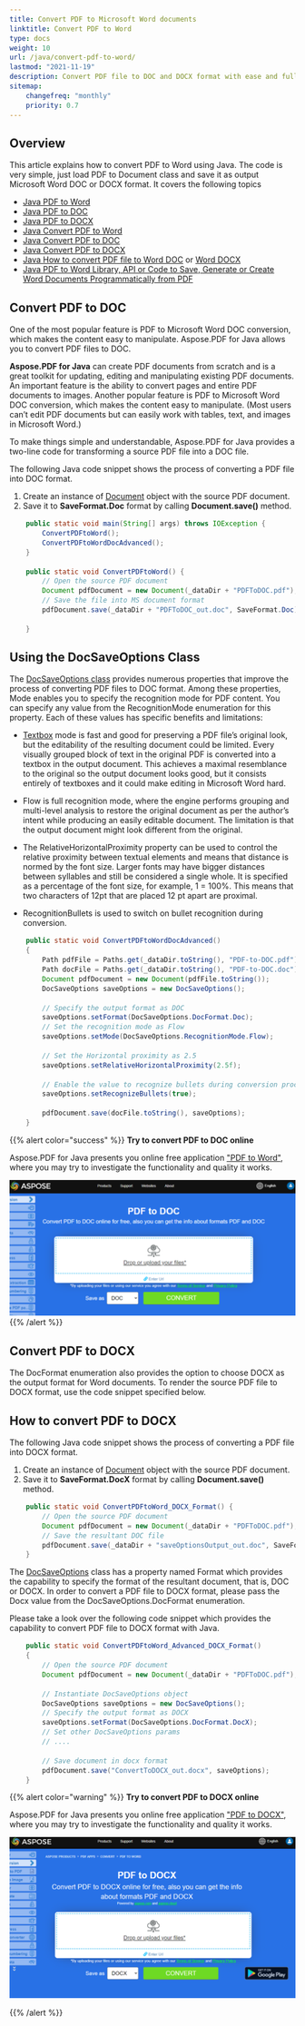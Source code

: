 ```yaml
---
title: Convert PDF to Microsoft Word documents 
linktitle: Convert PDF to Word
type: docs
weight: 10
url: /java/convert-pdf-to-word/
lastmod: "2021-11-19"
description: Convert PDF file to DOC and DOCX format with ease and full control with Aspose.PDF for Java. Learn more how to tune up PDF to Microsoft Word documents conversion.
sitemap:
    changefreq: "monthly"
    priority: 0.7
---
```


## Overview

This article explains how to convert PDF to Word using Java. The code is very simple, just load PDF to Document class and save it as output Microsoft Word DOC or DOCX format. It covers the following topics

- [Java PDF to Word](#convert-pdf-to-doc)
- [Java PDF to DOC](#convert-pdf-to-doc)
- [Java PDF to DOCX](#convert-pdf-to-docx)
- [Java Convert PDF to Word](#convert-pdf-to-docx)
- [Java Convert PDF to DOC](#convert-pdf-to-doc)
- [Java Convert PDF to DOCX](#convert-pdf-to-docx)
- [Java How to convert PDF file to Word DOC](#convert-pdf-to-doc) or [Word DOCX](#convert-pdf-to-docx)
- [Java PDF to Word Library, API or Code to Save, Generate or Create Word Documents Programmatically from PDF](#convert-pdf-to-docx)

## Convert PDF to DOC

One of the most popular feature is PDF to Microsoft Word DOC conversion, which makes the content easy to manipulate. Aspose.PDF for Java allows you to convert PDF files to DOC.

**Aspose.PDF for Java** can create PDF documents from scratch and is a great toolkit for updating, editing and manipulating existing PDF documents. An important feature is the ability to convert pages and entire PDF documents to images. Another popular feature is PDF to Microsoft Word DOC conversion, which makes the content easy to manipulate. (Most users can’t edit PDF documents but can easily work with tables, text, and images in Microsoft Word.)

To make things simple and understandable, Aspose.PDF for Java provides a two-line code for transforming a source PDF file into a DOC file. 

The following Java code snippet shows the process of converting a PDF file into DOC format.

1. Create an instance of [Document](https://reference.aspose.com/page/java/com.aspose.page/document) object with the source PDF document.
2. Save it to **SaveFormat.Doc** format by calling **Document.save()** method.

```java
    public static void main(String[] args) throws IOException {
        ConvertPDFtoWord();
        ConvertPDFtoWordDocAdvanced();
    }

    public static void ConvertPDFtoWord() {
        // Open the source PDF document
        Document pdfDocument = new Document(_dataDir + "PDFToDOC.pdf");
        // Save the file into MS document format
        pdfDocument.save(_dataDir + "PDFToDOC_out.doc", SaveFormat.Doc);

    }
```

## Using the DocSaveOptions Class 

The [DocSaveOptions class](https://reference.aspose.com/pdf/java/com.aspose.pdf/DocSaveOptions) provides numerous properties that improve the process of converting PDF files to DOC format. Among these properties, Mode enables you to specify the recognition mode for PDF content. You can specify any value from the RecognitionMode enumeration for this property. Each of these values has specific benefits and limitations:

- [Textbox](https://reference.aspose.com/pdf/java/com.aspose.pdf/TextBoxField) mode is fast and good for preserving a PDF file’s original look, but the editability of the resulting document could be limited. Every visually grouped block of text in the original PDF is converted into a textbox in the output document. This achieves a maximal resemblance to the original so the output document looks good, but it consists entirely of textboxes and it could make editing in Microsoft Word hard.

- Flow is full recognition mode, where the engine performs grouping and multi-level analysis to restore the original document as per the author’s intent while producing an easily editable document. The limitation is that the output document might look different from the original.

- The RelativeHorizontalProximity property can be used to control the relative proximity between textual elements and means that distance is normed by the font size. Larger fonts may have bigger distances between syllables and still be considered a single whole. It is specified as a percentage of the font size, for example, 1 = 100%. This means that two characters of 12pt that are placed 12 pt apart are proximal.

- RecognitionBullets is used to switch on bullet recognition during conversion.

```java
    public static void ConvertPDFtoWordDocAdvanced()
    {
        Path pdfFile = Paths.get(_dataDir.toString(), "PDF-to-DOC.pdf");
        Path docFile = Paths.get(_dataDir.toString(), "PDF-to-DOC.doc");
        Document pdfDocument = new Document(pdfFile.toString());        
        DocSaveOptions saveOptions = new DocSaveOptions();
        
        // Specify the output format as DOC
        saveOptions.setFormat(DocSaveOptions.DocFormat.Doc);
        // Set the recognition mode as Flow
        saveOptions.setMode(DocSaveOptions.RecognitionMode.Flow);
        
        // Set the Horizontal proximity as 2.5
        saveOptions.setRelativeHorizontalProximity(2.5f);
        
        // Enable the value to recognize bullets during conversion process
        saveOptions.setRecognizeBullets(true);

        pdfDocument.save(docFile.toString(), saveOptions);
    }
```

{{% alert color="success" %}}
**Try to convert PDF to DOC online**

Aspose.PDF for Java presents you online free application ["PDF to Word"](https://products.aspose.app/pdf/conversion/pdf-to-doc), where you may try to investigate the functionality and quality it works.

[![Convert PDF to DOC](pdf_to_word.png)](https://products.aspose.app/pdf/conversion/pdf-to-doc)
{{% /alert %}}

## Convert PDF to DOCX

The DocFormat enumeration also provides the option to choose DOCX as the output format for Word documents. To render the source PDF file to DOCX format, use the code snippet specified below. 

## How to convert PDF to DOCX

The following Java code snippet shows the process of converting a PDF file into DOCX format.

1. Create an instance of [Document](https://reference.aspose.com/page/java/com.aspose.page/document) object with the source PDF document.
2. Save it to **SaveFormat.DocX** format by calling **Document.save()** method.

```java
    public static void ConvertPDFtoWord_DOCX_Format() {
        // Open the source PDF document
        Document pdfDocument = new Document(_dataDir + "PDFToDOC.pdf");
        // Save the resultant DOC file
        pdfDocument.save(_dataDir + "saveOptionsOutput_out.doc", SaveFormat.DocX);
    }
```

The [DocSaveOptions](https://reference.aspose.com/pdf/java/com.aspose.pdf/docsaveoptions) class has a property named Format which provides the capability to specify the format of the resultant document, that is, DOC or DOCX. In order to convert a PDF file to DOCX format, please pass the Docx value from the DocSaveOptions.DocFormat enumeration.

Please take a look over the following code snippet which provides the capability to convert PDF file to DOCX format with Java.

```java
    public static void ConvertPDFtoWord_Advanced_DOCX_Format()
    {        
        // Open the source PDF document
        Document pdfDocument = new Document(_dataDir + "PDFToDOC.pdf");
    
        // Instantiate DocSaveOptions object
        DocSaveOptions saveOptions = new DocSaveOptions();
        // Specify the output format as DOCX
        saveOptions.setFormat(DocSaveOptions.DocFormat.DocX);
        // Set other DocSaveOptions params
        // ....
        
        // Save document in docx format
        pdfDocument.save("ConvertToDOCX_out.docx", saveOptions);
    }
```

{{% alert color="warning" %}}
**Try to convert PDF to DOCX online**

Aspose.PDF for Java presents you online free application ["PDF to DOCX"](https://products.aspose.app/pdf/conversion/pdf-to-docx), where you may try to investigate the functionality and quality it works.

[![Aspose.PDF Convertion PDF to DOCX Free App](pdf_to_docx.png)](https://products.aspose.app/pdf/conversion/pdf-to-docx)

{{% /alert %}}
